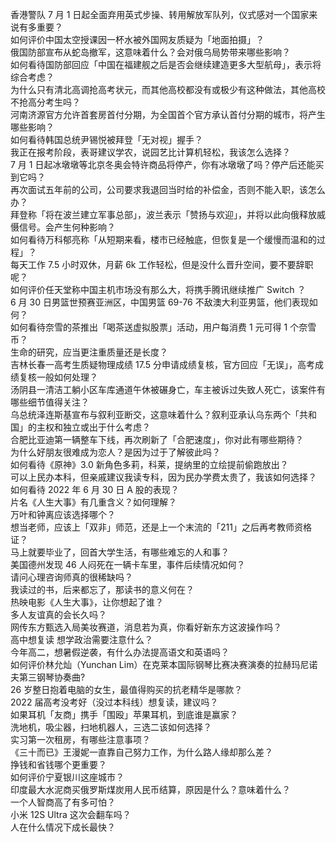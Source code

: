 香港警队 7 月 1 日起全面弃用英式步操、转用解放军队列，仪式感对一个国家来说有多重要？  
如何评价中国太空授课因一杯水被外国网友质疑为「地面拍摄」？  
俄国防部宣布从蛇岛撤军️，这意味着什么？会对俄乌局势带来哪些影响？  
如何看待国防部回应「中国在福建舰之后是否会继续建造更多大型航母」，表示将综合考虑？  
为什么只有清北高调抢高考状元，而其他高校都没有或极少有这种做法，其他高校不抢高分考生吗？  
河南济源官方允许首套房首付分期，为全国首个官方承认首付分期的城市，将产生哪些影响？  
如何看待韩国总统尹锡悦被拜登「无对视」握手？  
我正在报考阶段，表哥建议学农，说园艺比计算机轻松，我该怎么选择？  
7 月 1 日起冰墩墩等北京冬奥会特许商品将停产，你有冰墩墩了吗？停产后还能买到它吗？  
再次面试五年前的公司，公司要求我退回当时给的补偿金，否则不能入职，该怎么办？  
拜登称「将在波兰建立军事总部」，波兰表示「赞扬与欢迎」，并将以此向俄释放威慑信号。会产生何种影响？  
如何看待万科郁亮称「从短期来看，楼市已经触底，但恢复是一个缓慢而温和的过程」？  
每天工作 7.5 小时双休，月薪 6k 工作轻松，但是没什么晋升空间，要不要辞职呢？  
如何评价任天堂称中国主机市场没有那么大，将携手腾讯继续推广 Switch ？  
6 月 30 日男篮世预赛亚洲区，中国男篮 69-76 不敌澳大利亚男篮，他们表现如何？  
如何看待奈雪的茶推出「喝茶送虚拟股票」活动，用户每消费 1 元可得 1 个奈雪币？  
生命的研究，应当更注重质量还是长度？  
吉林长春一高考生质疑物理成绩 17.5 分申请成绩复核，官方回应「无误」，高考成绩复核一般如何处理？  
汤阴县一清洁工躺小区车库通道午休被碾身亡，车主被诉过失致人死亡，该案件有哪些细节值得关注？  
乌总统泽连斯基宣布与叙利亚断交，这意味着什么？叙利亚承认乌东两个「共和国」的主权和独立或出于什么考虑？  
合肥比亚迪第一辆整车下线，再次刷新了「合肥速度」，你对此有哪些期待？  
为什么好朋友很难成为恋人？是因为过于了解彼此吗？  
如何看待《原神》3.0 新角色多莉，科莱，提纳里的立绘提前偷跑放出？  
可以上民办本科，但亲戚建议我读专科，因为民办学费太贵了，我该如何选择？  
如何看待 2022 年 6 月 30 日 A 股的表现？  
片名《人生大事》有几重含义？如何理解？  
万叶和钟离应该选择哪个？  
想当老师，应该上「双非」师范，还是上一个末流的「211」之后再考教师资格证？  
马上就要毕业了，回首大学生活，有哪些难忘的人和事？  
美国德州发现 46 人闷死在一辆卡车里，事件后续情况如何？  
请问心理咨询师真的很稀缺吗？  
我读过的书，后来都忘了，那读书的意义何在？  
热映电影《人生大事》，让你想起了谁？  
多人友谊真的会长久吗？  
网传东方甄选入局美妆赛道，消息若为真，你看好新东方这波操作吗？  
高中想复读 想学政治需要注意什么？  
今年高二，想暑假逆袭，有什么办法提高语文和英语吗？  
如何评价林允灿（Yunchan Lim）在克莱本国际钢琴比赛决赛演奏的拉赫玛尼诺夫第三钢琴协奏曲?  
26 岁整日抱着电脑的女生，最值得购买的抗老精华是哪款？  
2022 届高考没考好（没过本科线）想复读，建议吗？  
如果耳机「友商」携手「围殴」苹果耳机，到底谁是赢家？  
洗地机，吸尘器，扫地机器人，三选二该如何选择？  
实习第一次租房，有哪些注意事项？  
《三十而已》王漫妮一直靠自己努力工作，为什么路人缘却那么差？  
挣钱和省钱哪个更重要？  
如何评价宁夏银川这座城市？  
印度最大水泥商买俄罗斯煤炭用人民币结算，原因是什么？意味着什么？  
一个人智商高了有多可怕？  
小米 12S Ultra 这次会翻车吗？  
人在什么情况下成长最快？  

